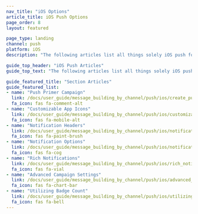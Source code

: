 ```yaml
---
nav_title: "iOS Options"
article_title: iOS Push Options
page_order: 8
layout: featured

page_type: landing
channel: push
platform: iOS
description: "The following articles list all things solely iOS push for Braze."

guide_top_header: "iOS Push Articles"
guide_top_text: "The following articles list all things solely iOS push for Braze."

guide_featured_title: "Section Articles"
guide_featured_list:
- name: "Push Primer Campaign"
  link: /docs/user_guide/message_building_by_channel/push/ios/create_push_primer/
  fa_icon: fas fa-comment-alt
- name: "Customizable App Icons"
  link: /docs/user_guide/message_building_by_channel/push/ios/customizable_app_icons/
  fa_icon: fas fa-mobile-alt
- name: "Notification Headers"
  link: /docs/user_guide/message_building_by_channel/push/ios/notification_headers/
  fa_icon: fas fa-paint-brush
- name: "Notification Options"
  link: /docs/user_guide/message_building_by_channel/push/ios/notification_options/
  fa_icon: fas fa-cog
- name: "Rich Notifications"
  link: /docs/user_guide/message_building_by_channel/push/ios/rich_notifications/
  fa_icon: fas fa-vial
- name: "Advanced Campaign Settings"
  link: /docs/user_guide/message_building_by_channel/push/ios/advanced_campaign_settings/
  fa_icon: fas fa-chart-bar
- name: "Utilizing Badge Count"
  link: /docs/user_guide/message_building_by_channel/push/ios/utilizing_badge_count/
  fa_icon: fas fa-bell
---
```

<br><br>